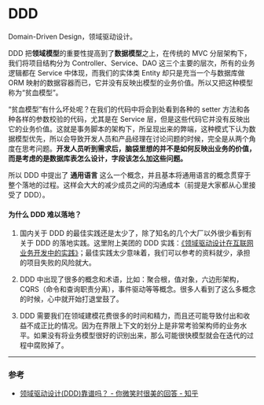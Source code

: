 # DDD

Domain-Driven Design，领域驱动设计。

DDD 把**领域模型**的重要性提高到了**数据模型**之上，在传统的 MVC 分层架构下，我们将项目结构分为 Controller、Service、DAO 这三个主要的层次，所有的业务逻辑都在 Service 中体现，而我们的实体类 Entity 却只是充当一个与数据库做 ORM 映射的数据容器而已，它并没有反映出模型的业务价值。所以又把这种模型称为“贫血模型”。

“贫血模型”有什么坏处呢？在我们的代码中将会到处看到各种的 setter 方法和各种各样的参数校验的代码，尤其是在 Service 层，但是这些代码它并没有反映出它的业务价值。这就是事务脚本的架构下，所呈现出来的弊端，这种模式下认为数据模型优先，所以会导致开发人员和产品经理在讨论问题的时候，完全是从两个角度在思考问题。**开发人员听到需求后，脑袋里想的并不是如何反映出业务的价值，而是考虑的是数据库表怎么设计，字段该怎么加这些问题。**

所以 DDD 中提出了 **通用语言** 这么一个概念，并且基本将通用语言的概念贯穿于整个落地的过程。这样会大大的减少成员之间的沟通成本（前提是大家都从心里接受了 DDD）。



#### 为什么 DDD 难以落地？

1. 国内关于 DDD 的最佳实践还是太少了，除了知名的几个大厂以外很少看到有关于 DDD 的落地实践。这里附上美团的 DDD 实践：[《领域驱动设计在互联网业务开发中的实践》](https://tech.meituan.com/2017/12/22/ddd-in-practice.html)；最佳实践太少意味着，我们可以参考的资料就少，承担的项目失败的风险就大。

2. DDD 中出现了很多的概念和术语，比如：聚合根，值对象，六边形架构，CQRS（命令和查询职责分离），事件驱动等等概念。很多人看到了这么多概念的时候，心中就开始打退堂鼓了。

3. DDD 需要我们在领域建模花费很多的时间和精力，而且还可能导致付出和收益不成正比的情况。因为在界限上下文的划分上是非常考验架构师的业务水平。如果没有将业务模型很好的识别出来，那么可能很快模型就会在迭代的过程中腐败掉了。




---

### 参考

- [领域驱动设计(DDD)靠谱吗？ - 你微笑时很美的回答 - 知乎](https://www.zhihu.com/question/328870859/answer/1252486665)
